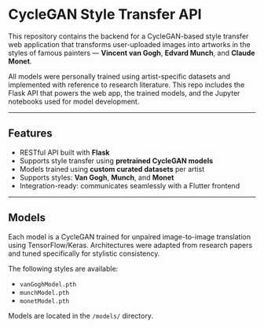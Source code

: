 # CycleGAN Style Transfer API

This repository contains the backend for a CycleGAN-based style transfer web application that transforms user-uploaded images into artworks in the styles of famous painters — **Vincent van Gogh**, **Edvard Munch**, and **Claude Monet**.

All models were personally trained using artist-specific datasets and implemented with reference to research literature. This repo includes the Flask API that powers the web app, the trained models, and the Jupyter notebooks used for model development.

---

## Features

- RESTful API built with **Flask**
- Supports style transfer using **pretrained CycleGAN models**
- Models trained using **custom curated datasets** per artist
- Supports styles: **Van Gogh**, **Munch**, and **Monet**
- Integration-ready: communicates seamlessly with a Flutter frontend

---

## Models

Each model is a CycleGAN trained for unpaired image-to-image translation using TensorFlow/Keras. Architectures were adapted from research papers and tuned specifically for stylistic consistency.

The following styles are available:
- `vanGoghModel.pth`
- `munchModel.pth`
- `monetModel.pth`

Models are located in the `/models/` directory.
